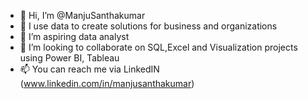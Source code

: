 - 👋 Hi, I’m @ManjuSanthakumar
- 👀 I use data to create solutions for business and organizations
- 🌱 I’m aspiring data analyst
- 💞️ I’m looking to collaborate on SQL,Excel and Visualization projects using Power BI, Tableau
- 📫 You can reach me via LinkedIN (www.linkedin.com/in/manjusanthakumar)

<!---
ManjuSanthakumar/ManjuSanthakumar is a ✨ special ✨ repository because its `README.md` (this file) appears on your GitHub profile.
You can click the Preview link to take a look at your changes.
--->
